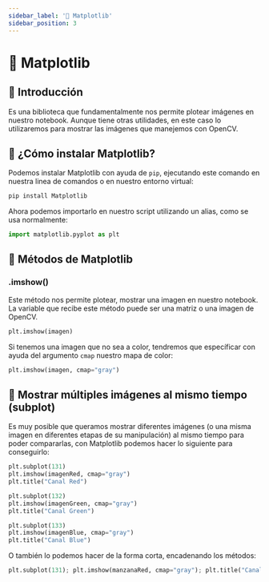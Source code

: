 ```yaml
---
sidebar_label: '🎨 Matplotlib'
sidebar_position: 3
---
```


# 🎨 Matplotlib

## 🌟 Introducción

Es una biblioteca que fundamentalmente nos permite plotear imágenes en nuestro notebook. Aunque tiene otras utilidades, en este caso lo utilizaremos para mostrar las imágenes que manejemos con OpenCV.

## 🎠 ¿Cómo instalar Matplotlib?

Podemos instalar Matplotlib con ayuda de `pip`, ejecutando este comando en nuestra linea de comandos o en nuestro entorno virtual:

```bash title="Instalar OpenCV con pip"
pip install Matplotlib
```

Ahora podemos importarlo en nuestro script utilizando un alias, como se usa normalmente:

```python title="Importar la función de plotear de Matplotlib"
import matplotlib.pyplot as plt
```

## 🔧 Métodos de Matplotlib

### .imshow()

Este método nos permite plotear, mostrar una imagen en nuestro notebook. La variable que recibe este método puede ser una matriz o una imagen de OpenCV.

```python title="Ejemplo de cómo mostrar una imagen con Matplotlib"
plt.imshow(imagen)
```

Si tenemos una imagen que no sea a color, tendremos que específicar con ayuda del argumento `cmap` nuestro mapa de color:

```python title="Ejemplo de cómo mostrar una imagen con Matplotlib y especificar un mapa de color"
plt.imshow(imagen, cmap="gray")
```

## 📄 Mostrar múltiples imágenes al mismo tiempo (subplot)

Es muy posible que queramos mostrar diferentes imágenes (o una misma imagen en diferentes etapas de su manipulación) al mismo tiempo para poder compararlas, con Matplotlib podemos hacer lo siguiente para conseguirlo:

```python title="Ejemplo de cómo mostrar diferentes imágenes al mismo tiempo"
plt.subplot(131)
plt.imshow(imagenRed, cmap="gray")
plt.title("Canal Red")

plt.subplot(132)
plt.imshow(imagenGreen, cmap="gray")
plt.title("Canal Green")

plt.subplot(133)
plt.imshow(imagenBlue, cmap="gray")
plt.title("Canal Blue")
```

O también lo podemos hacer de la forma corta, encadenando los métodos:

```python title="Ejemplo de cómo mostrar diferentes imágenes al mismo tiempo"
plt.subplot(131); plt.imshow(manzanaRed, cmap="gray"); plt.title("Canal Red")
```
